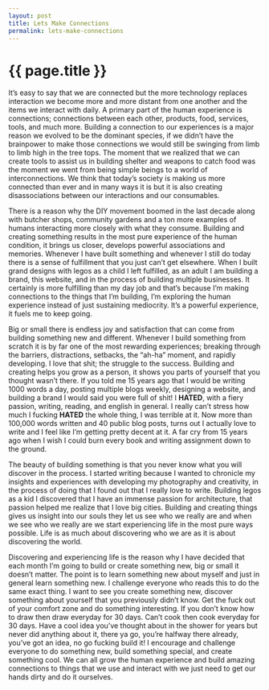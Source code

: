```yaml
---
layout: post
title: Lets Make Connections
permalink: lets-make-connections
---
```


# {{ page.title }}


It’s easy to say that we are connected but the more technology replaces interaction we become more and more distant from one another and the items we interact with daily. A primary part of the human experience is connections; connections between each other, products, food, services, tools, and much more. Building a connection to our experiences is a major reason we evolved to be the dominant species, if we didn’t have the brainpower to make those connections we would still be swinging from limb to limb high in the tree tops. The moment that we realized that we can create tools to assist us in building shelter and weapons to catch food was the moment we went from being simple beings to a world of interconnections. We think that today’s society is making us more connected than ever and in many ways it is but it is also creating disassociations between our interactions and our consumables.

There is a reason why the DIY movement boomed in the last decade along with butcher shops, community gardens and a ton more examples of humans interacting more closely with what they consume. Building and creating something results in the most pure experience of the human condition, it brings us closer, develops powerful associations and memories. Whenever I have built something and whenever I still do today there is a sense of fulfillment that you just can’t get elsewhere. When I built grand designs with legos as a child I left fulfilled, as an adult I am building a brand, this website, and in the process of building multiple businesses. It certainly is more fulfilling than my day job and that’s because I’m making connections to the things that I’m building, I’m exploring the human experience instead of just sustaining mediocrity. It’s a powerful experience, it fuels me to keep going.

Big or small there is endless joy and satisfaction that can come from building something new and different. Whenever I build something from scratch it is by far one of the most rewarding experiences; breaking through the barriers, distractions, setbacks, the “ah-ha” moment, and rapidly developing. I love that shit; the struggle to the success. Building and creating helps you grow as a person, it shows you parts of yourself that you thought wasn’t there. If you told me 15 years ago that I would be writing 1000 words a day, posting multiple blogs weekly, designing a website, and building a brand I would said you were full of shit! I **HATED**, with a fiery passion, writing, reading, and english in general. I really can’t stress how much I fucking **HATED** the whole thing, I was terrible at it. Now more than 100,000 words written and 40 public blog posts, turns out I actually love to write and I feel like I’m getting pretty decent at it. A far cry from 15 years ago when I wish I could burn every book and writing assignment down to the ground.

The beauty of building something is that you never know what you will discover in the process. I started writing because I wanted to chronicle my insights and experiences with developing my photography and creativity, in the process of doing that I found out that I really love to write. Building legos as a kid I discovered that I have an immense passion for architecture, that passion helped me realize that I love big cities. Building and creating things gives us insight into our souls they let us see who we really are and when we see who we really are we start experiencing life in the most pure ways possible. Life is as much about discovering who we are as it is about discovering the world.

Discovering and experiencing life is the reason why I have decided that each month I’m going to build or create something new, big or small it doesn’t matter. The point is to learn something new about myself and just in general learn something new. I challenge everyone who reads this to do the same exact thing. I want to see you create something new, discover something about yourself that you previously didn’t know. Get the fuck out of your comfort zone and do something interesting. If you don’t know how to draw then draw everyday for 30 days. Can’t cook then cook everyday for 30 days. Have a cool idea you’ve thought about in the shower for years but never did anything about it, there ya go, you’re halfway there already, you’ve got an idea, no go fucking build it! I encourage and challenge everyone to do something new, build something special, and create something cool. We can all grow the human experience and build amazing connections to things that we use and interact with we just need to get our hands dirty and do it ourselves.
